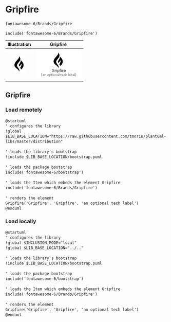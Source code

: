 # Gripfire


```text
fontawesome-6/Brands/Gripfire
```

```text
include('fontawesome-6/Brands/Gripfire')
```



| Illustration | Gripfire |
| :---: | :---: |
| ![illustration for Illustration](../../fontawesome-6/Brands/Gripfire.png) | ![illustration for Gripfire](../../fontawesome-6/Brands/Gripfire.Local.png) |




## Gripfire

### Load remotely
```plantuml
@startuml
' configures the library
!global $LIB_BASE_LOCATION="https://raw.githubusercontent.com/tmorin/plantuml-libs/master/distribution"

' loads the library's bootstrap
!include $LIB_BASE_LOCATION/bootstrap.puml

' loads the package bootstrap
include('fontawesome-6/bootstrap')

' loads the Item which embeds the element Gripfire
include('fontawesome-6/Brands/Gripfire')

' renders the element
Gripfire('Gripfire', 'Gripfire', 'an optional tech label')
@enduml
```

### Load locally
```plantuml
@startuml
' configures the library
!global $INCLUSION_MODE="local"
!global $LIB_BASE_LOCATION="../.."

' loads the library's bootstrap
!include $LIB_BASE_LOCATION/bootstrap.puml

' loads the package bootstrap
include('fontawesome-6/bootstrap')

' loads the Item which embeds the element Gripfire
include('fontawesome-6/Brands/Gripfire')

' renders the element
Gripfire('Gripfire', 'Gripfire', 'an optional tech label')
@enduml
```

